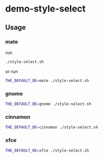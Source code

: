 

# demo-style-select


## Usage


### mate

run

``` sh
./style-select.sh
```

or run

``` sh
THE_DEFAULT_DE=mate ./style-select.sh
```


### gnome

``` sh
THE_DEFAULT_DE=gnome ./style-select.sh
```


### cinnamon

``` sh
THE_DEFAULT_DE=cinnamon ./style-select.sh
```


### xfce

``` sh
THE_DEFAULT_DE=xfce ./style-select.sh
```
